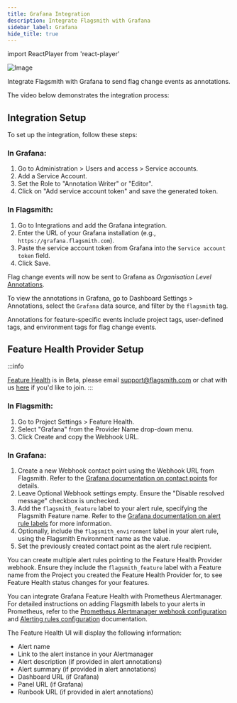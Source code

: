 ```yaml
---
title: Grafana Integration
description: Integrate Flagsmith with Grafana
sidebar_label: Grafana
hide_title: true
---
```


import ReactPlayer from 'react-player'

![Image](/img/integrations/grafana/grafana-logo.svg)

Integrate Flagsmith with Grafana to send flag change events as annotations.

The video below demonstrates the integration process:

<ReactPlayer
    controls
    width="100%"
    height="460px"
    url='https://flagsmith.wistia.com/medias/z9vkon54qh' />

## Integration Setup

To set up the integration, follow these steps:

### In Grafana:

1. Go to Administration > Users and access > Service accounts.
2. Add a Service Account.
3. Set the Role to "Annotation Writer" or "Editor".
4. Click on "Add service account token" and save the generated token.

### In Flagsmith:

1. Go to Integrations and add the Grafana integration.
2. Enter the URL of your Grafana installation (e.g., `https://grafana.flagsmith.com`).
3. Paste the service account token from Grafana into the `Service account token` field.
4. Click Save.

Flag change events will now be sent to Grafana as _Organisation Level_ [Annotations](https://grafana.com/docs/grafana/latest/dashboards/build-dashboards/annotate-visualizations/).

To view the annotations in Grafana, go to Dashboard Settings > Annotations, select the `Grafana` data source, and filter by the `flagsmith` tag.

Annotations for feature-specific events include project tags, user-defined tags, and environment tags for flag change events.

## Feature Health Provider Setup

:::info

[Feature Health](/advanced-use/feature-health) is in Beta, please email support@flagsmith.com or chat with us <a href="#" class="open-chat" data-crisp-chat-message="Hello, I'm interested in joining the feature health beta.">here</a> if you'd like to join. 
:::

### In Flagsmith:

1. Go to Project Settings > Feature Health.
2. Select "Grafana" from the Provider Name drop-down menu.
3. Click Create and copy the Webhook URL.

### In Grafana:

1. Create a new Webhook contact point using the Webhook URL from Flagsmith. Refer to the [Grafana documentation on contact points](https://grafana.com/docs/grafana/latest/alerting/configure-notifications/manage-contact-points/#add-a-contact-point) for details.
2. Leave Optional Webhook settings empty. Ensure the "Disable resolved message" checkbox is unchecked.
3. Add the `flagsmith_feature` label to your alert rule, specifying the Flagsmith Feature name. Refer to the [Grafana documentation on alert rule labels](https://grafana.com/docs/grafana/latest/alerting/fundamentals/alert-rules/annotation-label/#labels) for more information.
4. Optionally, include the `flagsmith_environment` label in your alert rule, using the Flagsmith Environment name as the value.
5. Set the previously created contact point as the alert rule recipient.

You can create multiple alert rules pointing to the Feature Health Provider webhook. Ensure they include the `flagsmith_feature` label with a Feature name from the Project you created the Feature Health Provider for, to see Feature Health status changes for your features.

You can integrate Grafana Feature Health with Prometheus Alertmanager. For detailed instructions on adding Flagsmith labels to your alerts in Prometheus, refer to the [Prometheus Alertmanager webhook configuration](https://prometheus.io/docs/alerting/latest/configuration/#webhook_config) and [Alerting rules configuration](https://prometheus.io/docs/prometheus/latest/configuration/alerting_rules/#defining-alerting-rules) documentation.

The Feature Health UI will display the following information:
- Alert name
- Link to the alert instance in your Alertmanager
- Alert description (if provided in alert annotations)
- Alert summary (if provided in alert annotations)
- Dashboard URL (if Grafana)
- Panel URL (if Grafana)
- Runbook URL (if provided in alert annotations)
